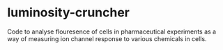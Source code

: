 # luminosity-cruncher

Code to analyse flouresence of cells in pharmaceutical experiments as a way of measuring ion channel response to various chemicals in cells.
